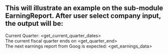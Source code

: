 This will illustrate an example on the sub-module EarningReport.
After user select company input, the output will be:
----------------------------------------------------
Current Quarter: <get_current_quarter_dates>  
The current fiscal quarter ends on <get_quarter_end>  
The next earnings report from Goog is expected: <get_earnings_data>   
